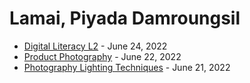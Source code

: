 # Lamai, Piyada Damroungsil
+ [Digital Literacy L2](2022-06-24_TPQi-Digital-Literacy-L2.pdf) - June 24, 2022
+ [Product Photography](cert/2022-06-22_TPQi-Product-Photography.pdf) - June 22, 2022
+ [Photography Lighting Techniques](cert/2022-06-21_TPQi-Photography-Lighting-Techniques.pdf) - June 21, 2022